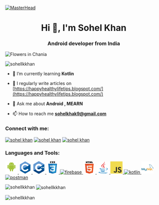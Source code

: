 [![MasterHead](https://images.pexels.com/photos/159394/pc-computer-android-android-pc-159394.jpeg?auto=compress&cs=tinysrgb&w=1260&h=750&dpr=1)](https://https://images.pexels.com/photos/159394/pc-computer-android-android-pc-159394.jpeg?auto=compress&cs=tinysrgb&w=1260&h=750&dpr=1)
<h1 align="center">Hi 👋, I'm Sohel Khan</h1>
<h3 align="center">Android developer from India</h3>
<img src="https://images.pexels.com/photos/3861958/pexels-photo-3861958.jpeg" alt="Flowers in Chania" width="460" height="345">

<p align="left"> <img src="https://komarev.com/ghpvc/?username=sohellkkhan&label=Profile%20views&color=0e75b6&style=flat" alt="sohellkkhan" /> </p>

- 🌱 I’m currently learning **Kotlin**

- 📝 I regularly write articles on [https://happyhealthylifetips.blogspot.com/](https://happyhealthylifetips.blogspot.com/)

- 💬 Ask me about **Android , MEARN**

- 📫 How to reach me **sohelkhak9@gmail.com**

<h3 align="left">Connect with me:</h3>
<p align="left">
<a href="https://twitter.com/@sohelkhak786" target="blank"><img align="center" src="https://raw.githubusercontent.com/rahuldkjain/github-profile-readme-generator/master/src/images/icons/Social/twitter.svg" alt="sohel khan" height="30" width="40" /></a>
<a href="https://linkedin.com/in/sohel khan" target="blank"><img align="center" src="https://raw.githubusercontent.com/rahuldkjain/github-profile-readme-generator/master/src/images/icons/Social/linked-in-alt.svg" alt="sohel khan" height="30" width="40" /></a>
<a href="https://www.youtube.com/c/sohel khan" target="blank"><img align="center" src="https://raw.githubusercontent.com/rahuldkjain/github-profile-readme-generator/master/src/images/icons/Social/youtube.svg" alt="sohel khan" height="30" width="40" /></a>
</p>

<h3 align="left">Languages and Tools:</h3>
<p align="left"> <a href="https://developer.android.com" target="_blank" rel="noreferrer"> <img src="https://raw.githubusercontent.com/devicons/devicon/master/icons/android/android-original-wordmark.svg" alt="android" width="40" height="40"/> </a> <a href="https://www.cprogramming.com/" target="_blank" rel="noreferrer"> <img src="https://raw.githubusercontent.com/devicons/devicon/master/icons/c/c-original.svg" alt="c" width="40" height="40"/> </a> <a href="https://www.w3schools.com/cpp/" target="_blank" rel="noreferrer"> <img src="https://raw.githubusercontent.com/devicons/devicon/master/icons/cplusplus/cplusplus-original.svg" alt="cplusplus" width="40" height="40"/> </a> <a href="https://www.w3schools.com/css/" target="_blank" rel="noreferrer"> <img src="https://raw.githubusercontent.com/devicons/devicon/master/icons/css3/css3-original-wordmark.svg" alt="css3" width="40" height="40"/> </a> <a href="https://firebase.google.com/" target="_blank" rel="noreferrer"> <img src="https://www.vectorlogo.zone/logos/firebase/firebase-icon.svg" alt="firebase" width="40" height="40"/> </a> <a href="https://www.w3.org/html/" target="_blank" rel="noreferrer"> <img src="https://raw.githubusercontent.com/devicons/devicon/master/icons/html5/html5-original-wordmark.svg" alt="html5" width="40" height="40"/> </a> <a href="https://www.java.com" target="_blank" rel="noreferrer"> <img src="https://raw.githubusercontent.com/devicons/devicon/master/icons/java/java-original.svg" alt="java" width="40" height="40"/> </a> <a href="https://developer.mozilla.org/en-US/docs/Web/JavaScript" target="_blank" rel="noreferrer"> <img src="https://raw.githubusercontent.com/devicons/devicon/master/icons/javascript/javascript-original.svg" alt="javascript" width="40" height="40"/> </a> <a href="https://kotlinlang.org" target="_blank" rel="noreferrer"> <img src="https://www.vectorlogo.zone/logos/kotlinlang/kotlinlang-icon.svg" alt="kotlin" width="40" height="40"/> </a> <a href="https://www.mysql.com/" target="_blank" rel="noreferrer"> <img src="https://raw.githubusercontent.com/devicons/devicon/master/icons/mysql/mysql-original-wordmark.svg" alt="mysql" width="40" height="40"/> </a> <a href="https://postman.com" target="_blank" rel="noreferrer"> <img src="https://www.vectorlogo.zone/logos/getpostman/getpostman-icon.svg" alt="postman" width="40" height="40"/> </a> </p>

<p><img align="left" src="https://github-readme-stats.vercel.app/api/top-langs?username=sohellkkhan&show_icons=true&locale=en&layout=compact" alt="sohellkkhan" /></p>

<p>&nbsp;<img align="center" src="https://github-readme-stats.vercel.app/api?username=sohellkkhan&show_icons=true&locale=en" alt="sohellkkhan" /></p>

<p><img align="center" src="https://github-readme-streak-stats.herokuapp.com/?user=sohellkkhan&" alt="sohellkkhan" /></p>
